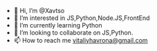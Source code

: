 - 👋 Hi, I’m @Xavtso
- 👀 I’m interested in JS,Python,Node.JS,FrontEnd
- 🌱 I’m currently learning Python
- 💞️ I’m looking to collaborate on JS,Python.
- 📫 How to reach me vitaliyhavrona@gmail.com
<!---
Xavtso/Xavtso is a ✨ special ✨ repository because its `README.md` (this file) appears on your GitHub profile.
You can click the Preview link to take a look at your changes.
--->
